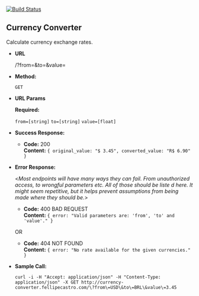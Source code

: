 [![Build Status](https://travis-ci.org/fellipecastro/back-end-challenge.svg?branch=master)](https://travis-ci.org/fellipecastro/back-end-challenge)

**Currency Converter**
----
  Calculate currency exchange rates.

* **URL**

  /?from=&to=&value=

* **Method:**

  `GET`

*  **URL Params**

   **Required:**

   `from=[string]`
   `to=[string]`
   `value=[float]`

* **Success Response:**

  * **Code:** 200 <br />
    **Content:** `{ original_value: "$ 3.45", converted_value: "R$ 6.90" }`
 
* **Error Response:**

  <_Most endpoints will have many ways they can fail. From unauthorized access, to wrongful parameters etc. All of those should be liste d here. It might seem repetitive, but it helps prevent assumptions from being made where they should be._>

  * **Code:** 400 BAD REQUEST <br />
    **Content:** `{ error: "Valid parameters are: 'from', 'to' and 'value'." }`

  OR

  * **Code:** 404 NOT FOUND <br />
    **Content:** `{ error: "No rate available for the given currencies." }`

* **Sample Call:**

  ```curl -i -H "Accept: application/json" -H "Content-Type: application/json" -X GET http://currency-converter.fellipecastro.com/\?from\=USD\&to\=BRL\&value\=3.45```
